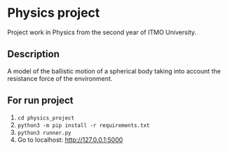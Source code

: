# Physics project

Project work in Physics from the second year of ITMO University.

## Description
A model of the ballistic motion of a spherical body taking into account the resistance force of the environment.

## For run project
1) ```cd physics_project```
2) ```python3 -m pip install -r requirements.txt```
3) ```python3 runner.py``` 
4) Go to localhost: http://127.0.0.1:5000